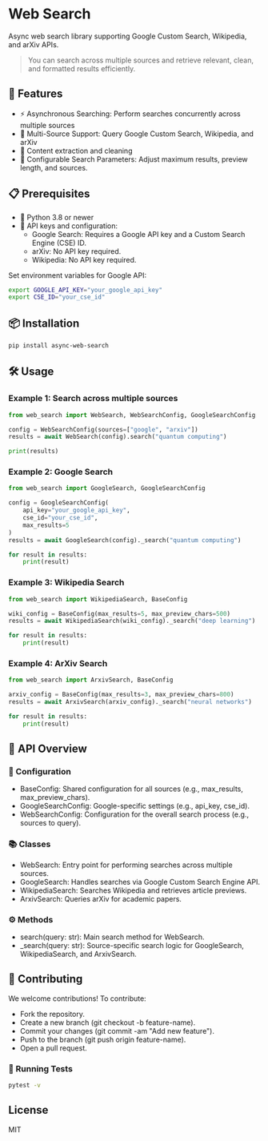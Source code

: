 # Web Search

Async web search library supporting Google Custom Search, Wikipedia, and arXiv APIs.

> You can search across multiple sources and retrieve relevant, clean, and formatted results efficiently.

## 🌟 Features

- ⚡ Asynchronous Searching: Perform searches concurrently across multiple sources
- 🔗 Multi-Source Support: Query Google Custom Search, Wikipedia, and arXiv
- 🧹 Content extraction and cleaning
- 🔧 Configurable Search Parameters: Adjust maximum results, preview length, and sources.

## 📋 Prerequisites

- 🐍 Python 3.8 or newer
- 🔑 API keys and configuration:
  - Google Search: Requires a Google API key and a Custom Search Engine (CSE) ID.
  - arXiv: No API key required.
  - Wikipedia: No API key required.

Set environment variables for Google API:

```bash
export GOOGLE_API_KEY="your_google_api_key"
export CSE_ID="your_cse_id"
```

## 📦 Installation

```bash
pip install async-web-search
```

## 🛠️ Usage

### Example 1: Search across multiple sources

```python
from web_search import WebSearch, WebSearchConfig, GoogleSearchConfig

config = WebSearchConfig(sources=["google", "arxiv"])
results = await WebSearch(config).search("quantum computing")

print(results)
```

### Example 2: Google Search

```python
from web_search import GoogleSearch, GoogleSearchConfig

config = GoogleSearchConfig(
    api_key="your_google_api_key",
    cse_id="your_cse_id",
    max_results=5
)
results = await GoogleSearch(config)._search("quantum computing")

for result in results:
    print(result)
```

### Example 3: Wikipedia Search

```python
from web_search import WikipediaSearch, BaseConfig

wiki_config = BaseConfig(max_results=5, max_preview_chars=500)
results = await WikipediaSearch(wiki_config)._search("deep learning")

for result in results:
    print(result)
```

### Example 4: ArXiv Search

```python
from web_search import ArxivSearch, BaseConfig

arxiv_config = BaseConfig(max_results=3, max_preview_chars=800)
results = await ArxivSearch(arxiv_config)._search("neural networks")

for result in results:
    print(result)
```

## 📘 API Overview

### 🔧 Configuration

- BaseConfig: Shared configuration for all sources (e.g., max_results, max_preview_chars).
- GoogleSearchConfig: Google-specific settings (e.g., api_key, cse_id).
- WebSearchConfig: Configuration for the overall search process (e.g., sources to query).

### 📚 Classes

- WebSearch: Entry point for performing searches across multiple sources.
- GoogleSearch: Handles searches via Google Custom Search Engine API.
- WikipediaSearch: Searches Wikipedia and retrieves article previews.
- ArxivSearch: Queries arXiv for academic papers.

### ⚙️ Methods

- search(query: str): Main search method for WebSearch.
- \_search(query: str): Source-specific search logic for GoogleSearch, WikipediaSearch, and ArxivSearch.

## 🤝 Contributing

We welcome contributions! To contribute:

- Fork the repository.
- Create a new branch (git checkout -b feature-name).
- Commit your changes (git commit -am "Add new feature").
- Push to the branch (git push origin feature-name).
- Open a pull request.

### 🧪 Running Tests

```bash
pytest -v
```

## License

MIT
